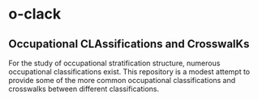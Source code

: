 # o-clack

## Occupational CLAssifications and CrosswalKs
For the study of occupational stratification structure, numerous occupational classifications exist. 
This repository is a modest attempt to provide some of the more common occupational classifications and crosswalks between different classifications.
